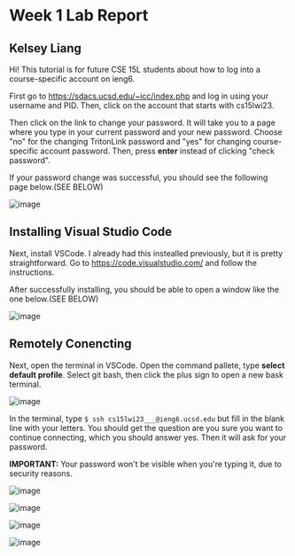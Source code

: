 # Week 1 Lab Report
## Kelsey Liang

Hi! This tutorial is for future CSE 15L students about how to log into a course-specific account on ieng6.

First go to https://sdacs.ucsd.edu/~icc/index.php and log in using your username and PID. Then, click on the account that starts with cs15lwi23.

Then click on the link to change your password. It will take you to a page where you type in your current password and your new password. Choose "no" for the changing TritonLink password and "yes" for changing course-specific account password. Then, press **enter** instead of clicking "check password".

If your password change was successful, you should see the following page below.(SEE BELOW)

![image](https://user-images.githubusercontent.com/122491370/211930276-07ac89c6-6b8b-4595-8a6c-8cabed45f49a.png)

## Installing Visual Studio Code

Next, install VSCode. I already had this instealled previously, but it is pretty straightforward. Go to https://code.visualstudio.com/ and follow the instructions.

After successfully installing, you should be able to open a window like the one below.(SEE BELOW)


![image](https://user-images.githubusercontent.com/122491370/211929750-7e9af6d1-5656-4516-9743-a4e813aea728.png)

## Remotely Conencting

Next, open the terminal in VSCode. Open the command pallete, type **select default profile**. Select git bash, then click the plus sign to open a new bask terminal. 

![image](https://user-images.githubusercontent.com/122491370/211933762-b61f6390-4f25-48f3-b1cf-5bd468219f2a.png)


In the terminal, type `$ ssh cs15lwi23___@ieng6.ucsd.edu` but fill in the blank line with your letters. You should get the question are you sure you want to continue connecting, which you should answer yes. Then it will ask for your password.

**IMPORTANT:** Your password won't be visible when you're typing it, due to security reasons.

![image](https://user-images.githubusercontent.com/122491370/211934829-1440f9cf-b850-463c-8afa-53ace159a6da.png)


![image](https://user-images.githubusercontent.com/122491370/211929927-f2b37e35-0c37-485a-baa7-15355008283a.png)


![image](https://user-images.githubusercontent.com/122491370/211929975-b3516774-4cab-4129-b49b-0d216ee511c2.png)


![image](https://user-images.githubusercontent.com/122491370/211930050-3ae35bea-405b-4d63-8ad9-daf423048f1e.png)
